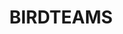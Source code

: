 ---
title: BIRDTEAMS
crosslinks:
- EvilLeagueOfEvil
- CoalitionAgainstEvil
- Saints
- Flyers
- nfl
---
